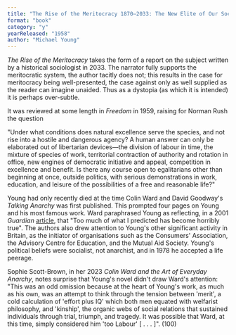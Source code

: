 ```yaml
---
title: "The Rise of the Meritocracy 1870–2033: The New Elite of Our Social Revolution"
format: "book"
category: "y"
yearReleased: "1958"
author: "Michael Young"
---
```

_The Rise of the Meritocracy_ takes the form  of a report on the subject written by a historical sociologist in 2033. The narrator fully supports the meritocratic system, the author tacitly does not; this results in the case for meritocracy being well-presented, the case against only as well supplied as the reader can imagine unaided. Thus as a dystopia (as which it is intended) it is perhaps over-subtle.

It was reviewed at some length in _Freedom_ in 1959, raising  for Norman Rush the question

"Under what conditions does natural excellence serve the species, and not rise  into a hostile and dangerous agency? A human answer can only be elaborated out  of libertarian devices—the division of labour in time, the mixture of species of  work, territorial contraction of authority and rotation in office, new engines  of democratic initiative and appeal, competition in excellence and benefit. Is  there any course open to egalitarians other than beginning at once, outside  politics, with serious demonstrations in work, education, and leisure of the  possibilities of a free and reasonable life?"

Young had only recently died at the time Colin Ward and David Goodway's _Talking Anarchy_ was first published. This prompted four pages on Young and  his most famous work. Ward paraphrased Young as reflecting, in a 2001 _Guardian_ <a href="http://www.theguardian.com/politics/2001/jun/29/comment"> article</a>, that "Too much of what I predicted has become horribly true". The  authors also drew attention to Young's other significant activity in Britain, as  the initiator of organisations such as the Consumers' Association, the Advisory  Centre for Education, and the Mutual Aid Society. Young's political beliefs were  socialist, not anarchist, and in 1978 he accepted a life peerage.

Sophie Scott-Brown, in her 2023 _Colin Ward and the Art of Everyday Anarchy_, notes surprise that Young's novel didn't draw Ward's attention: "This was an odd omission because at the heart of Young's work, as much as his own, was an attempt to think through the tension between 'merit', a cold calculation of 'effort plus IQ' which both men equated with welfarist philosophy, and 'kinship', the organic webs of social relations that sustained individuals through trial, triumph, and tragedy. It was possible that Ward, at this time, simply considered him 'too Labour' [ . . . ]". (100)


